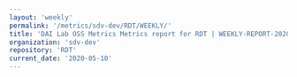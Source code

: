 ```yaml
---
layout: 'weekly'
permalink: '/metrics/sdv-dev/RDT/WEEKLY/'
title: 'DAI Lab OSS Metrics Metrics report for RDT | WEEKLY-REPORT-2020-05-10'
organization: 'sdv-dev'
repository: 'RDT'
current_date: '2020-05-10'
---
```

